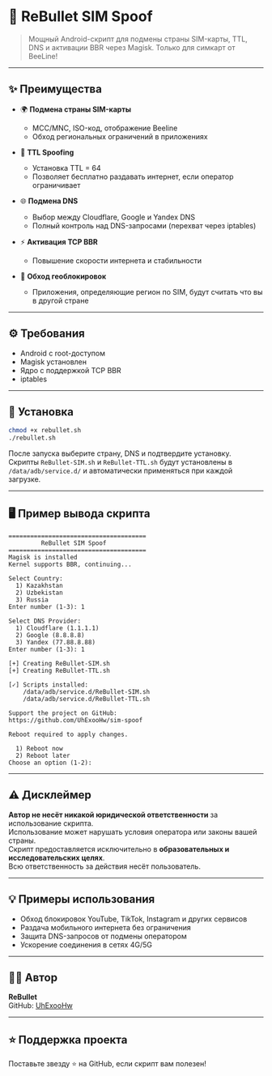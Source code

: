 # 📱 ReBullet SIM Spoof

> Мощный Android-скрипт для подмены страны SIM-карты, TTL, DNS и активации BBR через Magisk. Только для симкарт от BeeLine!

---

## ✨ Преимущества

- 🌍 **Подмена страны SIM-карты**
  - MCC/MNC, ISO-код, отображение Beeline
  - Обход региональных ограничений в приложениях

- 📶 **TTL Spoofing**
  - Установка TTL = 64
  - Позволяет бесплатно раздавать интернет, если оператор ограничивает

- 🌐 **Подмена DNS**
  - Выбор между Cloudflare, Google и Yandex DNS
  - Полный контроль над DNS-запросами (перехват через iptables)

- ⚡ **Активация TCP BBR**
  - Повышение скорости интернета и стабильности

- 🧠 **Обход геоблокировок**
  - Приложения, определяющие регион по SIM, будут считать что вы в другой стране

---

## ⚙️ Требования

- Android с root-доступом
- Magisk установлен
- Ядро с поддержкой TCP BBR
- iptables

---

## 🚀 Установка

```bash
chmod +x rebullet.sh
./rebullet.sh
```

После запуска выберите страну, DNS и подтвердите установку.  
Скрипты `ReBullet-SIM.sh` и `ReBullet-TTL.sh` будут установлены в `/data/adb/service.d/` и автоматически применяться при каждой загрузке.

---

## 🖥 Пример вывода скрипта

```text
======================================
         ReBullet SIM Spoof
======================================
Magisk is installed
Kernel supports BBR, continuing...

Select Country:
  1) Kazakhstan
  2) Uzbekistan
  3) Russia
Enter number (1-3): 1

Select DNS Provider:
  1) Cloudflare (1.1.1.1)
  2) Google (8.8.8.8)
  3) Yandex (77.88.8.88)
Enter number (1-3): 1

[+] Creating ReBullet-SIM.sh
[+] Creating ReBullet-TTL.sh

[✓] Scripts installed:
    /data/adb/service.d/ReBullet-SIM.sh
    /data/adb/service.d/ReBullet-TTL.sh

Support the project on GitHub:
https://github.com/UhExooHw/sim-spoof

Reboot required to apply changes.

  1) Reboot now
  2) Reboot later
Choose an option (1-2):
```

---

## ⚠️ Дисклеймер

**Автор не несёт никакой юридической ответственности** за использование скрипта.  
Использование может нарушать условия оператора или законы вашей страны.  
Скрипт предоставляется исключительно в **образовательных и исследовательских целях**.  
Всю ответственность за действия несёт пользователь.

---

## 💡 Примеры использования

- Обход блокировок YouTube, TikTok, Instagram и других сервисов
- Раздача мобильного интернета без ограничения
- Защита DNS-запросов от подмены оператором
- Ускорение соединения в сетях 4G/5G

---

## 👨‍💻 Автор

**ReBullet**  
GitHub: [UhExooHw](https://github.com/UhExooHw/sim-spoof)

---

## ⭐ Поддержка проекта

Поставьте звезду ⭐️ на GitHub, если скрипт вам полезен!
